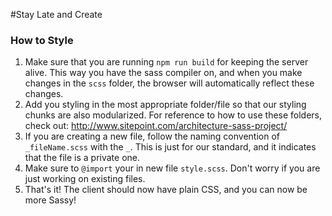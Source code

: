 #Stay Late and Create

### How to Style

1. Make sure that you are running `npm run build` for keeping the server alive. This way you have the sass compiler on, and when you make changes in the `scss` folder, the browser will automatically reflect these changes.
1. Add you styling in the most appropriate folder/file so that our styling chunks are also modularized. For reference to how to use these folders, check out: http://www.sitepoint.com/architecture-sass-project/
1. If you are creating a new file, follow the naming convention of `_fileName.scss` with the `_`. This is just for our standard, and it indicates that the file is a private one. 
1. Make sure to `@import` your in new file `style.scss`. Don't worry if you are just working on existing files.
1. That's it! The client should now have plain CSS, and you can now be more Sassy!